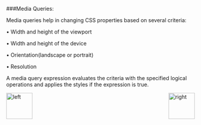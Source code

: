 ###Media Queries:
<p>Media queries help in changing CSS properties based on several criteria:</p>
<p>•	Width and height of the viewport</p>
<p>•	Width and height of the device</p>
<p>•	Orientation(landscape or portrait)</p>
<p>•	Resolution</p>
<p>A media query expression evaluates the criteria with the specified logical 
operations and applies the styles if the expression is true.</p>

[<img align="left" alt="left" src="https://cloud.githubusercontent.com/assets/14101008/11165526/091b197c-8acf-11e5-8ac1-3a1e5042ed78.png" width="70" height="70"></img>](https://github.com/vaishnaviviswanathan/CSCI_5828_RESPONSIVE-WEB-DESIGN/blob/master/FlexLayoutIssue.md)
[<img align="right" alt="right" src="https://cloud.githubusercontent.com/assets/14101008/11165527/0a4289a2-8acf-11e5-8378-c5e3a55ab4dc.png" width="70" height="70"></img>](https://github.com/vaishnaviviswanathan/CSCI_5828_RESPONSIVE-WEB-DESIGN/blob/master/MQHeight.md)
